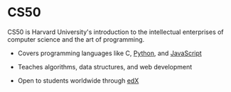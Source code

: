 # CS50

CS50 is Harvard University's introduction to the intellectual enterprises of computer science and the art of programming.

* Covers programming languages like C, [Python](/wiki/Python), and [JavaScript](/wiki/JavaScript)

* Teaches algorithms, data structures, and web development

* Open to students worldwide through [edX](https://www.edx.org/course/cs50s-introduction-to-computer-science)